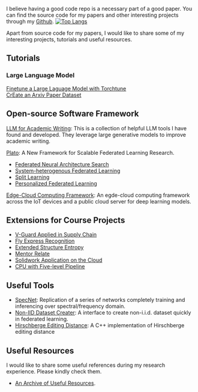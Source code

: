 I believe having a good code repo is a necessary part of a good paper. You can find the source code for my papers and other interesting projects through my [Github](https://github.com/dixiyao).
[![Top Langs](https://github-readme-stats.vercel.app/api/top-langs/?username=dixiyao&layout=donut&theme=buefy)](https://github.com/anuraghazra/github-readme-stats)

Apart from source code for my papers, I would like to share some of my interesting projects, tutorials and useful resources.

## Tutorials
### Large Language Model
[Finetune a Large Laguage Model with Torchtune](https://github.com/dixiyao/dixiyao.github.io/wiki/Using-Torchtune-to-Fine%E2%80%90tune-an-LLM)     
[CrEate an Arxiv Paper Dataset](https://github.com/dixiyao/dixiyao.github.io/wiki/Create-an-Arxiv-Paper-Dataset)

## Open-source Software Framework
[LLM for Academic Writing](https://github.com/dixiyao/LLM-Academic-Writing): This is a collection of helpful LLM tools I have found and developed. They leverage large generative models to improve academic writing.

[Plato](https://github.com/TL-System/plato): A New Framework for Scalable Federated Learning Research.
- [Federated Neural Architecture Search](https://github.com/TL-System/plato/tree/main/examples/model_search)
- [System-heterogenous Federated Learning](https://github.com/TL-System/plato/tree/main/examples/model_search/sysheterofl)
- [Split Learning](https://github.com/TL-System/plato/tree/main/examples/split_learning)
- [Personalized Federated Learning](https://github.com/TL-System/plato/tree/main/examples/personalized_fl)

[Edge-Cloud Computing Framework](https://github.com/dixiyao/Context-Aware-Compilation-of-DNN-Training-Pipelines-across-Edge-and-Cloud): An egde-cloud computing framework across the IoT devices and a public cloud server for deep learning models.

## Extensions for Course Projects
- [V-Guard Applied in Supply Chain](https://github.com/anlowee/vguardbft)
- [Fly Express Recognition](https://github.com/dixiyao/Flyexpress-pytorch)
- [Extended Structure Entropy](https://github.com/dixiyao/Extended-Structure-Entropy)
- [Mentor Relate](https://github.com/dixiyao/Mentor-Relate)
- [Solidwork Application on the Cloud](https://github.com/dixiyao/Cloud-Solidwork-Application)
- [CPU with Five-level Pipeline](https://github.com/dixiyao/SJTU_CS145)

## Useful Tools
- [SpecNet](https://github.com/dixiyao/SpecNet): Replication of a series of networks completely training and inferencing over spectral/frequency domain. 
- [Non-IID Dataset Creater](https://github.com/dixiyao/Create-Non-IID-dataset-torch): A interface to create non-i.i.d. dataset quickly in federated learning.
- [Hirschberge Editing Distance](https://github.com/dixiyao/Hirschberge-Editing-distance): A C++ implementation of Hirschberge editing distance
  
## Useful Resources
I would like to share some useful references during my research experience. Please kindly check them.

- [An Archive of Useful Resources](https://github.com/dixiyao/dixiyao.github.io/wiki/An-archive-of-useful-resources).
